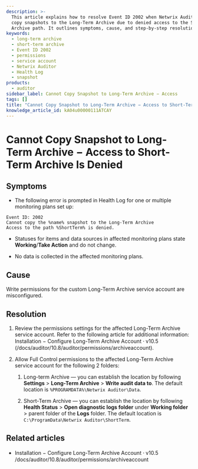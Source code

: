 ```yaml
---
description: >-
  This article explains how to resolve Event ID 2002 when Netwrix Auditor cannot
  copy snapshots to the Long-Term Archive due to denied access to the Short-Term
  Archive path. It outlines symptoms, cause, and step-by-step resolution.
keywords:
  - long-term archive
  - short-term archive
  - Event ID 2002
  - permissions
  - service account
  - Netwrix Auditor
  - Health Log
  - snapshot
products:
  - auditor
sidebar_label: Cannot Copy Snapshot to Long-Term Archive − Access
tags: []
title: "Cannot Copy Snapshot to Long-Term Archive − Access to Short-Term Archive Is Denied"
knowledge_article_id: kA04u00000111ATCAY
---
```


# Cannot Copy Snapshot to Long-Term Archive − Access to Short-Term Archive Is Denied

## Symptoms

- The following error is prompted in Health Log for one or multiple monitoring plans set up:

```text
Event ID: 2002
Cannot copy the %name% snapshot to the Long-Term Archive
Access to the path %ShortTerm% is denied.
```

- Statuses for items and data sources in affected monitoring plans state **Working**/**Take Action** and do not change.

- No data is collected in the affected monitoring plans.

## Cause

Write permissions for the custom Long-Term Archive service account are misconfigured.

## Resolution

1. Review the permissions settings for the affected Long-Term Archive service account. Refer to the following article for additional information: Installation − Configure Long-Term Archive Account ⸱ v10.5 (/docs/auditor/10.8/auditor/permissions/archiveaccount).

2. Allow Full Control permissions to the affected Long-Term Archive service account for the following 2 folders:

   1. Long-term Archive — you can establish the location by following **Settings** > **Long-Term Archive** > **Write audit data to**. The default location is `%PROGRAMDATA%\Netwrix Auditor\Data`.

   2. Short-Term Archive — you can establish the location by following **Health Status** > **Open diagnostic logs folder** under **Working folder** > parent folder of the **Logs** folder. The default location is `C:\ProgramData\Netwrix Auditor\ShortTerm`.

## Related articles

- Installation − Configure Long-Term Archive Account ⸱ v10.5  
  /docs/auditor/10.8/auditor/permissions/archiveaccount
